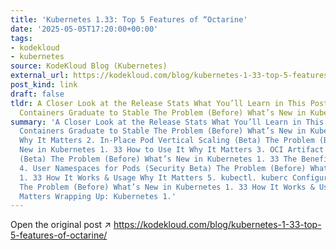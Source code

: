 ```yaml
---
title: 'Kubernetes 1.33: Top 5 Features of “Octarine'
date: '2025-05-05T17:20:00+00:00'
tags:
- kodekloud
- kubernetes
source: KodeKloud Blog (Kubernetes)
external_url: https://kodekloud.com/blog/kubernetes-1-33-top-5-features-of-octarine/
post_kind: link
draft: false
tldr: A Closer Look at the Release Stats What You’ll Learn in This Post 1. Sidecar
  Containers Graduate to Stable The Problem (Before) What’s New in Kubernetes 1.
summary: 'A Closer Look at the Release Stats What You’ll Learn in This Post 1. Sidecar
  Containers Graduate to Stable The Problem (Before) What’s New in Kubernetes 1. 33
  Why It Matters 2. In-Place Pod Vertical Scaling (Beta) The Problem (Before) What’s
  New in Kubernetes 1. 33 How to Use It Why It Matters 3. OCI Artifact & Image Volumes
  (Beta) The Problem (Before) What’s New in Kubernetes 1. 33 The Benefits Why It Matters
  4. User Namespaces for Pods (Security Beta) The Problem (Before) What’s New in Kubernetes
  1. 33 How It Works & Usage Why It Matters 5. kubectl. kuberc Configuration (Alpha)
  The Problem (Before) What’s New in Kubernetes 1. 33 How It Works & Usage Why It
  Matters Wrapping Up: Kubernetes 1.'
---
```

Open the original post ↗ https://kodekloud.com/blog/kubernetes-1-33-top-5-features-of-octarine/
